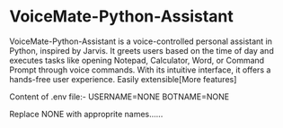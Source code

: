 # VoiceMate-Python-Assistant
VoiceMate-Python-Assistant is a voice-controlled personal assistant in Python, inspired by Jarvis. It greets users based on the time of day and executes tasks like opening Notepad, Calculator, Word, or Command Prompt through voice commands. With its intuitive interface, it offers a hands-free user experience. Easily extensible[More features]


Content of .env file:-
USERNAME=NONE
BOTNAME=NONE

Replace NONE with approprite names......
